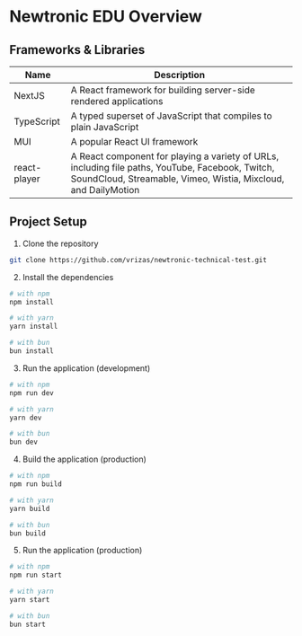 <!-- create a stack overview and project setup tutorial -->

# Newtronic EDU Overview

## Frameworks & Libraries

| Name         | Description                                                                                                                                                        |
| ------------ | ------------------------------------------------------------------------------------------------------------------------------------------------------------------ |
| NextJS       | A React framework for building server-side rendered applications                                                                                                   |
| TypeScript   | A typed superset of JavaScript that compiles to plain JavaScript                                                                                                   |
| MUI          | A popular React UI framework                                                                                                                                       |
| react-player | A React component for playing a variety of URLs, including file paths, YouTube, Facebook, Twitch, SoundCloud, Streamable, Vimeo, Wistia, Mixcloud, and DailyMotion |

## Project Setup

1. Clone the repository

```bash
git clone https://github.com/vrizas/newtronic-technical-test.git
```

2. Install the dependencies

```bash
# with npm
npm install

# with yarn
yarn install

# with bun
bun install
```

3. Run the application (development)

```bash
# with npm
npm run dev

# with yarn
yarn dev

# with bun
bun dev
```

4. Build the application (production)

```bash
# with npm
npm run build

# with yarn
yarn build

# with bun
bun build
```

5. Run the application (production)

```bash
# with npm
npm run start

# with yarn
yarn start

# with bun
bun start
```
